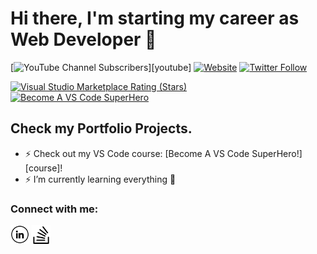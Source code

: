 # Hi there, I'm starting my career as Web Developer  👋 

[![YouTube Channel Subscribers](https://img.shields.io/youtube/channel/subscribers/UCDCHcqyeQgJ-jVSd6VJkbCw?logo=youtube&logoColor=red&style=for-the-badge)][youtube]
[![Website](https://img.shields.io/website?label=codeSTACKr.com&style=for-the-badge&url=https%3A%2F%2Fcodestackr.com)](https://codestackr.com)
[![Twitter Follow](https://img.shields.io/twitter/follow/codeSTACKr?color=1DA1F2&logo=twitter&style=for-the-badge)](https://twitter.com/intent/follow?original_referer=https%3A%2F%2Fgithub.com%2FcodeSTACKr&screen_name=codeSTACKr)

[![Visual Studio Marketplace Rating (Stars)](https://img.shields.io/visual-studio-marketplace/stars/codestackr.codestackr-theme?label=codeSTACKr%20VS%20Code%20Theme&logo=visualstudiocode&logoColor=ff652f&style=for-the-badge)](https://marketplace.visualstudio.com/items?itemName=codestackr.codestackr-theme)
[![Become A VS Code SuperHero](https://img.shields.io/badge/-Become%20A%20VS%20Code%20SuperHero%20%E2%86%92-gray.svg?colorB=ff652f&style=for-the-badge)](https://vsCodeHero.com)


## Check my Portfolio Projects.

- ⚡ Check out my VS Code course: [Become A VS Code SuperHero!][course]!
- ⚡ I’m currently learning everything 🤣

### Connect with me:

<a href="https://www.linkedin.com/in/piwowarski-wojciech/" target="_blank"><img src="https://github.com/VoitecP/VoitecP/blob/f62bb9720e01f3cd3e276107df9ecc2c9f0fa8b1/images/in.png" alt="LinkedIn" width="30"></a>
<a href="https://stackoverflow.com/users/20553607/voitecp" target="_blank"><img src="https://github.com/VoitecP/VoitecP/blob/342cce7b46a0da748ffca887a307e3c786c8d776/images/stack.png" alt="StackOverflow" width="30"></a>

